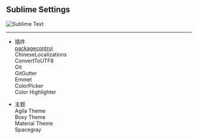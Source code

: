 ## Sublime Settings  
![Sublime Text](https://upload.wikimedia.org/wikipedia/en/4/4c/Sublime_Text_Logo.png)
 
***
* 插件  
[packagecontrol](https://packagecontrol.io/)  
ChineseLocalizations  
ConvertToUTF8  
Git  
GitGutter  
Emmet  
ColorPicker  
Color Highlighter  

* 主题  
Agila Theme  
Boxy Theme  
Material Theme  
Spacegray  